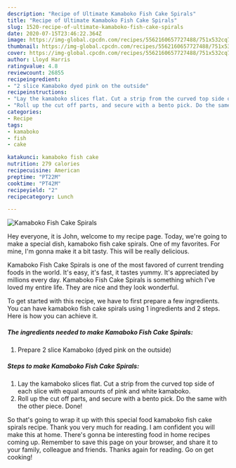 ```yaml
---
description: "Recipe of Ultimate Kamaboko Fish Cake Spirals"
title: "Recipe of Ultimate Kamaboko Fish Cake Spirals"
slug: 1520-recipe-of-ultimate-kamaboko-fish-cake-spirals
date: 2020-07-15T23:46:22.364Z
image: https://img-global.cpcdn.com/recipes/5562160657727488/751x532cq70/kamaboko-fish-cake-spirals-recipe-main-photo.jpg
thumbnail: https://img-global.cpcdn.com/recipes/5562160657727488/751x532cq70/kamaboko-fish-cake-spirals-recipe-main-photo.jpg
cover: https://img-global.cpcdn.com/recipes/5562160657727488/751x532cq70/kamaboko-fish-cake-spirals-recipe-main-photo.jpg
author: Lloyd Harris
ratingvalue: 4.8
reviewcount: 26855
recipeingredient:
- "2 slice Kamaboko dyed pink on the outside"
recipeinstructions:
- "Lay the kamaboko slices flat. Cut a strip from the curved top side of each slice with equal amounts of pink and white kamaboko."
- "Roll up the cut off parts, and secure with a bento pick. Do the same with the other piece. Done!"
categories:
- Recipe
tags:
- kamaboko
- fish
- cake

katakunci: kamaboko fish cake 
nutrition: 279 calories
recipecuisine: American
preptime: "PT22M"
cooktime: "PT42M"
recipeyield: "2"
recipecategory: Lunch

---
```



![Kamaboko Fish Cake Spirals](https://img-global.cpcdn.com/recipes/5562160657727488/751x532cq70/kamaboko-fish-cake-spirals-recipe-main-photo.jpg)

Hey everyone, it is John, welcome to my recipe page. Today, we're going to make a special dish, kamaboko fish cake spirals. One of my favorites. For mine, I'm gonna make it a bit tasty. This will be really delicious.



Kamaboko Fish Cake Spirals is one of the most favored of current trending foods in the world. It's easy, it's fast, it tastes yummy. It's appreciated by millions every day. Kamaboko Fish Cake Spirals is something which I've loved my entire life. They are nice and they look wonderful.


To get started with this recipe, we have to first prepare a few ingredients. You can have kamaboko fish cake spirals using 1 ingredients and 2 steps. Here is how you can achieve it.

<!--inarticleads1-->

##### The ingredients needed to make Kamaboko Fish Cake Spirals:

1. Prepare 2 slice Kamaboko (dyed pink on the outside)




<!--inarticleads2-->

##### Steps to make Kamaboko Fish Cake Spirals:

1. Lay the kamaboko slices flat. Cut a strip from the curved top side of each slice with equal amounts of pink and white kamaboko.
1. Roll up the cut off parts, and secure with a bento pick. Do the same with the other piece. Done!




So that's going to wrap it up with this special food kamaboko fish cake spirals recipe. Thank you very much for reading. I am confident you will make this at home. There's gonna be interesting food in home recipes coming up. Remember to save this page on your browser, and share it to your family, colleague and friends. Thanks again for reading. Go on get cooking!
